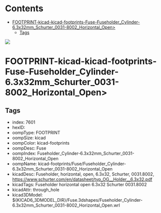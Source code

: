 



Contents
========

* [FOOTPRINT-kicad-kicad-footprints-Fuse-Fuseholder_Cylinder-6.3x32mm_Schurter_0031-8002_Horizontal_Open>](#footprint-kicad-kicad-footprints-fuse-fuseholder_cylinder-63x32mm_schurter_0031-8002_horizontal_open)
	* [Tags](#tags)
  
![][im]
# FOOTPRINT-kicad-kicad-footprints-Fuse-Fuseholder_Cylinder-6.3x32mm_Schurter_0031-8002_Horizontal_Open>

## Tags

- index: 7601
- hexID: 
- oompType: FOOTPRINT
- oompSize: kicad
- oompColor: kicad-footprints
- oompDesc: Fuse
- oompIndex: Fuseholder_Cylinder-6.3x32mm_Schurter_0031-8002_Horizontal_Open
- oompName: kicad-footprints/Fuse/Fuseholder_Cylinder-6.3x32mm_Schurter_0031-8002_Horizontal_Open
- kicadDesc: Fuseholder, horizontal, open, 6.3x32, Schurter, 0031.8002, https://www.schurter.com/en/datasheet/typ_OG__Holder__6.3x32.pdf
- kicadTags: Fuseholder horizontal open 6.3x32 Schurter 0031.8002
- kicadAttr: through_hole
- kicad3DModel: ${KICAD6_3DMODEL_DIR}/Fuse.3dshapes/Fuseholder_Cylinder-6.3x32mm_Schurter_0031-8002_Horizontal_Open.wrl



[im]: image.png
